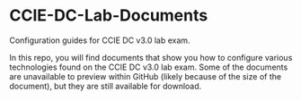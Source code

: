 # CCIE-DC-Lab-Documents
Configuration guides for CCIE DC v3.0 lab exam.

In this repo, you will find documents that show you how to configure various technologies found on the CCIE DC v3.0 lab exam. Some of the documents are unavailable to preview within GitHub (likely because of the size of the document), but they are still available for download.
